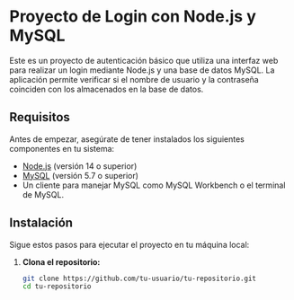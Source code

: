 # Proyecto de Login con Node.js y MySQL

Este es un proyecto de autenticación básico que utiliza una interfaz web para realizar un login mediante Node.js y una base de datos MySQL. La aplicación permite verificar si el nombre de usuario y la contraseña coinciden con los almacenados en la base de datos.

## Requisitos

Antes de empezar, asegúrate de tener instalados los siguientes componentes en tu sistema:

- [Node.js](https://nodejs.org/) (versión 14 o superior)
- [MySQL](https://www.mysql.com/) (versión 5.7 o superior)
- Un cliente para manejar MySQL como MySQL Workbench o el terminal de MySQL.

## Instalación

Sigue estos pasos para ejecutar el proyecto en tu máquina local:

1. **Clona el repositorio:**

   ```bash
   git clone https://github.com/tu-usuario/tu-repositorio.git
   cd tu-repositorio

